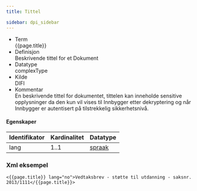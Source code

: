 ```yaml
--- 
title: Tittel  

sidebar: dpi_sidebar
---
```


  - Term  
    {{page.title}}
  - Definisjon  
    Beskrivende tittel for et Dokument
  - Datatype  
    complexType
  - Kilde  
    DIFI
  - Kommentar  
    En beskrivende tittel for dokumentet, tittelen kan inneholde
    sensitive opplysninger da den kun vil vises til Innbygger etter
    dekryptering og når Innbygger er autentisert på tilstrekkelig
    sikkerhetsnivå.

#### Egenskaper

| Identifikator | Kardinalitet | Datatype                 |
| --- | --- | --- |
| lang          | 1..1         | [spraak]({{site.baseurl}}/docs/resources/begrep/felles/spraak) |

### Xml eksempel

    <{{page.title}} lang="no">Vedtaksbrev - støtte til utdanning - saksnr. 2013/1111</{{page.title}}>
